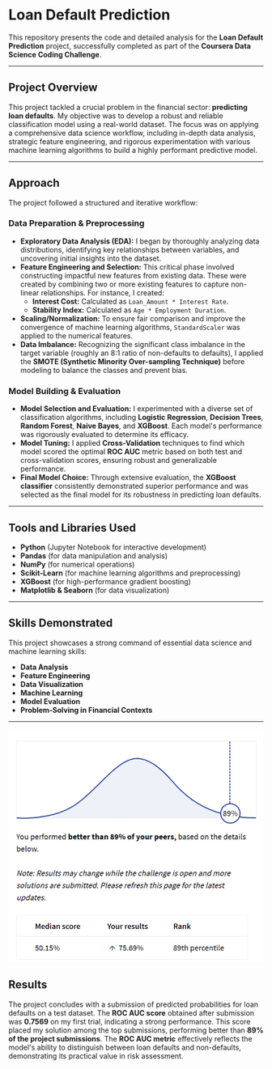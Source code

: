 # Loan Default Prediction

This repository presents the code and detailed analysis for the **Loan Default Prediction** project, successfully completed as part of the **Coursera Data Science Coding Challenge**.

---

## Project Overview

This project tackled a crucial problem in the financial sector: **predicting loan defaults**. My objective was to develop a robust and reliable classification model using a real-world dataset. The focus was on applying a comprehensive data science workflow, including in-depth data analysis, strategic feature engineering, and rigorous experimentation with various machine learning algorithms to build a highly performant predictive model.

---

## Approach

The project followed a structured and iterative workflow:

### Data Preparation & Preprocessing

* **Exploratory Data Analysis (EDA):** I began by thoroughly analyzing data distributions, identifying key relationships between variables, and uncovering initial insights into the dataset.
* **Feature Engineering and Selection:** This critical phase involved constructing impactful new features from existing data. These were created by combining two or more existing features to capture non-linear relationships. For instance, I created:
    * **Interest Cost:** Calculated as `Loan_Amount * Interest Rate`.
    * **Stability Index:** Calculated as `Age * Employment Duration`.
* **Scaling/Normalization:** To ensure fair comparison and improve the convergence of machine learning algorithms, `StandardScaler` was applied to the numerical features.
* **Data Imbalance:** Recognizing the significant class imbalance in the target variable (roughly an 8:1 ratio of non-defaults to defaults), I applied the **SMOTE (Synthetic Minority Over-sampling Technique)** before modeling to balance the classes and prevent bias.

### Model Building & Evaluation

* **Model Selection and Evaluation:** I experimented with a diverse set of classification algorithms, including **Logistic Regression**, **Decision Trees**, **Random Forest**, **Naive Bayes**, and **XGBoost**. Each model's performance was rigorously evaluated to determine its efficacy.
* **Model Tuning:** I applied **Cross-Validation** techniques to find which model scored the optimal **ROC AUC** metric based on both test and cross-validation scores, ensuring robust and generalizable performance.
* **Final Model Choice:** Through extensive evaluation, the **XGBoost classifier** consistently demonstrated superior performance and was selected as the final model for its robustness in predicting loan defaults.

---

## Tools and Libraries Used

* **Python** (Jupyter Notebook for interactive development)
* **Pandas** (for data manipulation and analysis)
* **NumPy** (for numerical operations)
* **Scikit-Learn** (for machine learning algorithms and preprocessing)
* **XGBoost** (for high-performance gradient boosting)
* **Matplotlib & Seaborn** (for data visualization)

---

## Skills Demonstrated

This project showcases a strong command of essential data science and machine learning skills:

* **Data Analysis**
* **Feature Engineering**
* **Data Visualization**
* **Machine Learning**
* **Model Evaluation**
* **Problem-Solving in Financial Contexts**

---
![My Project Results](Submission_Results.png)

## Results

The project concludes with a submission of predicted probabilities for loan defaults on a test dataset. The **ROC AUC score** obtained after submission was **0.7569** on my first trial, indicating a strong performance. This score placed my solution among the top submissions, performing better than **89% of the project submissions**. The **ROC AUC metric** effectively reflects the model's ability to distinguish between loan defaults and non-defaults, demonstrating its practical value in risk assessment.

